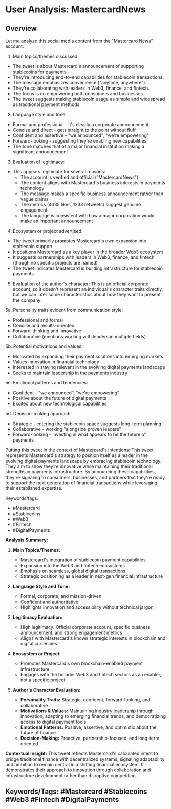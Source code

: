 # User Analysis: MastercardNews

## Overview

<think>
Let me analyze this social media content from the "Mastercard News" account:

1. Main topics/themes discussed:
- The tweet is about Mastercard's announcement of supporting stablecoins for payments.
- They're introducing end-to-end capabilities for stablecoin transactions.
- The message emphasizes convenience ("anytime, anywhere").
- They're collaborating with leaders in Web3, finance, and fintech.
- The focus is on empowering both consumers and businesses.
- The tweet suggests making stablecoin usage as simple and widespread as traditional payment methods.

2. Language style and tone:
- Formal and professional - it's clearly a corporate announcement
- Concise and direct - gets straight to the point without fluff
- Confident and assertive - "we announced", "we're empowering"
- Forward-looking - suggesting they're enabling new capabilities
- The tone matches that of a major financial institution making a significant announcement

3. Evaluation of legitimacy:
- This appears legitimate for several reasons:
  - The account is verified and official ("MastercardNews")
  - The content aligns with Mastercard's business interests in payments technology
  - The message makes a specific business announcement rather than vague claims
  - The metrics (4335 likes, 1233 retweets) suggest genuine engagement
  - The language is consistent with how a major corporation would make an important announcement

4. Ecosystem or project advertised:
- The tweet primarily promotes Mastercard's own expansion into stablecoin support
- It positions Mastercard as a key player in the broader Web3 ecosystem
- It suggests partnerships with leaders in Web3, finance, and fintech (though no specific projects are named)
- The tweet indicates Mastercard is building infrastructure for stablecoin payments

5. Evaluation of the author's character:
This is an official corporate account, so it doesn't represent an individual's character traits directly, but we can infer some characteristics about how they want to present the company:

5a. Personality traits evident from communication style:
- Professional and formal
- Concise and results-oriented
- Forward-thinking and innovative
- Collaborative (mentions working with leaders in multiple fields)

5b. Potential motivations and values:
- Motivated by expanding their payment solutions into emerging markets
- Values innovation in financial technology
- Interested in staying relevant in the evolving digital payments landscape
- Seeks to maintain leadership in the payments industry

5c. Emotional patterns and tendencies:
- Confident - "we announced", "we're empowering"
- Positive about the future of digital payments
- Excited about new technological capabilities

5d. Decision-making approach:
- Strategic - entering the stablecoin space suggests long-term planning
- Collaborative - working "alongside proven leaders"
- Forward-looking - investing in what appears to be the future of payments

Putting this tweet in the context of Mastercard's intentions:
This tweet represents Mastercard's strategy to position itself as a leader in the evolving digital payments landscape by embracing stablecoin technology. They aim to show they're innovative while maintaining their traditional strengths in payments infrastructure. By announcing these capabilities, they're signaling to consumers, businesses, and partners that they're ready to support the next generation of financial transactions while leveraging their established expertise.

Keywords/tags:
- #Mastercard
- #Stablecoins
- #Web3
- #Fintech
- #DigitalPayments
</think>

**Analysis Summary:**

1. **Main Topics/Themes:**
   - Mastercard's integration of stablecoin payment capabilities
   - Expansion into the Web3 and fintech ecosystems
   - Emphasis on seamless, global digital transactions
   - Strategic positioning as a leader in next-gen financial infrastructure

2. **Language Style and Tone:**
   - Formal, corporate, and mission-driven
   - Confident and authoritative
   - Highlights innovation and accessibility without technical jargon

3. **Legitimacy Evaluation:**
   - High legitimacy: Official corporate account, specific business announcement, and strong engagement metrics
   - Aligns with Mastercard's known strategic interests in blockchain and digital currencies

4. **Ecosystem or Project:**
   - Promotes Mastercard's own blockchain-enabled payment infrastructure
   - Engages with the broader Web3 and fintech sectors as an enabler, not a specific project

5. **Author's Character Evaluation:**
   - **Personality Traits:** Strategic, confident, forward-looking, and collaborative
   - **Motivations & Values:** Maintaining industry leadership through innovation, adapting to emerging financial trends, and democratizing access to digital payment tools
   - **Emotional Patterns:** Positive, assertive, and optimistic about the future of finance
   - **Decision-Making:** Proactive, partnership-focused, and long-term oriented

**Contextual Insight:**
This tweet reflects Mastercard's calculated intent to bridge traditional finance with decentralized systems, signaling adaptability and ambition to remain central in a shifting financial ecosystem. It demonstrates their approach to innovation through collaboration and infrastructure development rather than disruptive competition.

**Keywords/Tags:**
#Mastercard #Stablecoins #Web3 #Fintech #DigitalPayments
---
